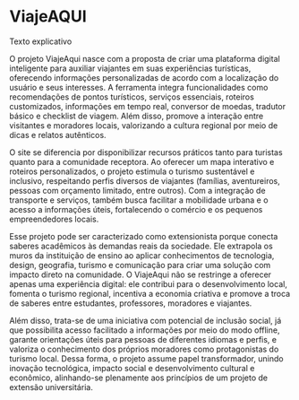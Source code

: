 # ViajeAQUI
Texto explicativo

O projeto ViajeAqui nasce com a proposta de criar uma plataforma digital inteligente para auxiliar viajantes em suas experiências turísticas, oferecendo informações personalizadas de acordo com a localização do usuário e seus interesses. A ferramenta integra funcionalidades como recomendações de pontos turísticos, serviços essenciais, roteiros customizados, informações em tempo real, conversor de moedas, tradutor básico e checklist de viagem. Além disso, promove a interação entre visitantes e moradores locais, valorizando a cultura regional por meio de dicas e relatos autênticos.

O site se diferencia por disponibilizar recursos práticos tanto para turistas quanto para a comunidade receptora. Ao oferecer um mapa interativo e roteiros personalizados, o projeto estimula o turismo sustentável e inclusivo, respeitando perfis diversos de viajantes (famílias, aventureiros, pessoas com orçamento limitado, entre outros). Com a integração de transporte e serviços, também busca facilitar a mobilidade urbana e o acesso a informações úteis, fortalecendo o comércio e os pequenos empreendedores locais.

Esse projeto pode ser caracterizado como extensionista porque conecta saberes acadêmicos às demandas reais da sociedade. Ele extrapola os muros da instituição de ensino ao aplicar conhecimentos de tecnologia, design, geografia, turismo e comunicação para criar uma solução com impacto direto na comunidade. O ViajeAqui não se restringe a oferecer apenas uma experiência digital: ele contribui para o desenvolvimento local, fomenta o turismo regional, incentiva a economia criativa e promove a troca de saberes entre estudantes, professores, moradores e viajantes.

Além disso, trata-se de uma iniciativa com potencial de inclusão social, já que possibilita acesso facilitado a informações por meio do modo offline, garante orientações úteis para pessoas de diferentes idiomas e perfis, e valoriza o conhecimento dos próprios moradores como protagonistas do turismo local. Dessa forma, o projeto assume papel transformador, unindo inovação tecnológica, impacto social e desenvolvimento cultural e econômico, alinhando-se plenamente aos princípios de um projeto de extensão universitária.
